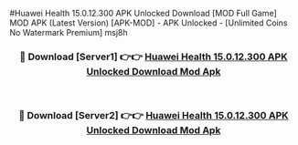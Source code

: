 #Huawei Health 15.0.12.300 APK Unlocked Download [MOD Full Game] MOD APK (Latest Version) [APK-MOD] - APK Unlocked - [Unlimited Coins No Watermark Premium] msj8h



<div align="center">

<h3>🔴 Download [Server1] 👉👉 <a href="https://momento.my/?title=Huawei_Health_15.0.12.300_APK_Unlocked_Download">Huawei Health 15.0.12.300 APK Unlocked Download Mod Apk</a></h3><br>

<h3>🔴 Download [Server2] 👉👉 <a href="https://momento.my/?title=Huawei_Health_15.0.12.300_APK_Unlocked_Download">Huawei Health 15.0.12.300 APK Unlocked Download Mod Apk</a></h3>
</div>
